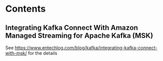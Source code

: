 # Contents

## Integrating Kafka Connect With Amazon Managed Streaming for Apache Kafka (MSK)

See https://www.entechlog.com/blog/kafka/integrating-kafka-connect-with-msk/ for the details


